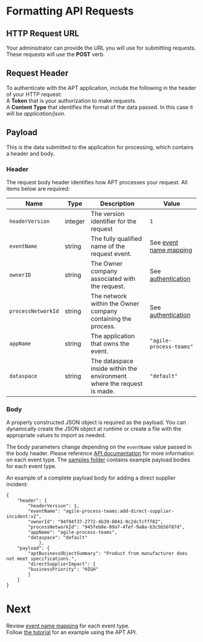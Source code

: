 # Formatting API Requests  

## HTTP Request URL

Your administrator can provide the URL you will use for submitting requests.  
These requests will use the **POST** verb.

## Request Header  

To authenticate with the APT application, include the following in the header of your HTTP request:  
A **Token** that is your authorization to make requests.  
A **Content Type** that identifies the format of the data passed.  In this case it will be *application/json*.  

## Payload  

This is the data submitted to the application for processing, which contains a header and body.

### Header  

The request body header identifies how APT processes your request.  All items below are required:

| Name                 | Type    | Description                                                            | Value                                      |
| -------------------- | ------- | ---------------------------------------------------------------------- | ------------------------------------------ |
| `headerVersion`      | integer | The version identifier for the request                                 | `1`                                        |
| `eventName`          | string  | The fully qualified name of the request event.                         | See [event name mapping](EventNames.MD)    |
| `ownerID`            | string  | The Owner company associated with the request.                         | See [authentication](../authentication.md) |
| `processNetworkId`   | string  | The network within the Owner company containing the process.           | See [authentication](../authentication.md) |
| `appName`            | string  | The application that owns the event.                                   | `"agile-process-teams"`                    |
| `dataspace`          | string  | The dataspace inside within the environment where the request is made. | `"default"`                                |   

### Body
A properly constructed JSON object is required as the payload. You can dynamically create the JSON object at runtime or create a file with the appropriate values to import as needed.

The body parameters change depending on the `eventName` value passed in the body header. Please reference [API documentation](https://opus.tracelink.com/documentation/2021.1/en-US/apt/Content/topics/api/landing_incident_apis.htm?tocpath=Set%20up%20APIs%7CIncident%20process%20APIs%7C_____0) for more information on each event type. The [samples folder](https://github.com/tracelink/code-samples/tree/main/python/payload_samples) contains example payload bodies for each event type.  

An example of a complete payload body for adding a direct supplier incident:
```
{
    "header": {
        "headerVersion": 1,
        "eventName": "agile-process-teams:add-direct-supplier-incident:v2",
        "ownerId": "94f94f37-2772-4b39-8041-9c2dcfcfff82",
        "processNetworkId": "945feb8e-09a7-4fef-9a8a-b3c5b56f87d",
        "appName": "agile-process-teams",
        "dataspace": "default"
            },
    "payload": {
        "aptBusinessObjectSummary": "Product from manufacturer does not meet specifications.",
        "directSupplierImpact": {
        "businessPriority": "HIGH"
        }
    }
}
```

# Next
Review [event name mapping](EventNames.MD) for each event type.  
Follow [the tutorial](Tutorial.MD) for an example using the APT API.
